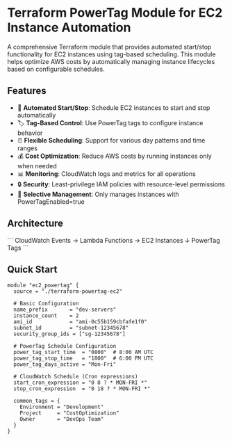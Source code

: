 # Terraform PowerTag Module for EC2 Instance Automation

A comprehensive Terraform module that provides automated start/stop functionality for EC2 instances using tag-based scheduling. This module helps optimize AWS costs by automatically managing instance lifecycles based on configurable schedules.

## Features

- 🚀 **Automated Start/Stop**: Schedule EC2 instances to start and stop automatically
- 🏷️ **Tag-Based Control**: Use PowerTag tags to configure instance behavior
- ⏰ **Flexible Scheduling**: Support for various day patterns and time ranges
- 💰 **Cost Optimization**: Reduce AWS costs by running instances only when needed
- 📊 **Monitoring**: CloudWatch logs and metrics for all operations
- 🔒 **Security**: Least-privilege IAM policies with resource-level permissions
- 🎯 **Selective Management**: Only manages instances with PowerTagEnabled=true

## Architecture

\`\`\`
CloudWatch Events → Lambda Functions → EC2 Instances
                                    ↓
                              PowerTag Tags
\`\`\`

## Quick Start

```hcl
module "ec2_powertag" {
  source = "./terraform-powertag-ec2"

  # Basic Configuration
  name_prefix       = "dev-servers"
  instance_count    = 2
  ami_id            = "ami-0c55b159cbfafe1f0"
  subnet_id         = "subnet-12345678"
  security_group_ids = ["sg-12345678"]
  
  # PowerTag Schedule Configuration
  power_tag_start_time  = "0800"  # 8:00 AM UTC
  power_tag_stop_time   = "1800"  # 6:00 PM UTC
  power_tag_days_active = "Mon-Fri"
  
  # CloudWatch Schedule (Cron expressions)
  start_cron_expression = "0 8 ? * MON-FRI *"
  stop_cron_expression  = "0 18 ? * MON-FRI *"

  common_tags = {
    Environment = "Development"
    Project     = "CostOptimization"
    Owner       = "DevOps Team"
  }
}

